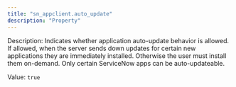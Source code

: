 ```yaml
---
title: "sn_appclient.auto_update"
description: "Property"
---
```


Description: Indicates whether application auto-update behavior is allowed. If allowed, when the server sends down updates for certain new applications they are immediately installed. Otherwise the user must install them on-demand. Only certain ServiceNow apps can be auto-updateable.

Value: `true`